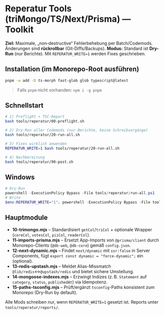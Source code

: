 # Reperatur Tools (triMongo/TS/Next/Prisma) — Toolkit

**Ziel:** Maximale, „non‑destructive“ Fehlerbehebung per Batch/Codemods. Änderungen sind **rückrollbar** (Git-Diffs/Backups).
**Modus:** Standard ist **Dry-Run** (nur Berichte). Mit `REPERATUR_WRITE=1` werden Fixes geschrieben.

## Installation (im Monorepo-Root ausführen)
```bash
pnpm -w add -D ts-morph fast-glob glob typescript@latest
```
> Falls `pnpm` nicht vorhanden: `npm i -g pnpm`

## Schnellstart
```bash
# 1) Preflight + TSC-Report
bash tools/reperatur/00-preflight.sh

# 2) Dry-Run aller Codemods (nur Berichte, keine Schreibvorgänge)
bash tools/reperatur/20-run-all.sh

# 3) Fixes wirklich anwenden
REPERATUR_WRITE=1 bash tools/reperatur/20-run-all.sh

# 4) Nachbereitung
bash tools/reperatur/90-post.sh
```

## Windows
```powershell
# Dry-Run
powershell -ExecutionPolicy Bypass -File tools/reperatur/run-all.ps1
# Write
$env:REPERATUR_WRITE="1"; powershell -ExecutionPolicy Bypass -File tools/reperatur/run-all.ps1
```

## Hauptmodule
- **10-trimongo.mjs** – Standardisiert `getCol`/`triCol` + optionale Wrapper (`coreCol`, `votesCol`, `piiCol`, `readerCol`).
- **11-imports-prisma.mjs** – Ersetzt App-Imports von `@prisma/client` durch Monorepo-Clients (`@db-web`, `@db-core`) gemäß `config.json`.
- **12-next-dynamic.mjs** – Findet `next/dynamic` mit `ssr:false` in Server Components, fügt `export const dynamic = "force-dynamic";` ein (optional).
- **13-redis-upstash.mjs** – Meldet Alias-Missmatch `@lib/redis`↔`@upstash/redis` und bietet sichere Umstellung.
- **14-mongoose-indexes.mjs** – Erzwingt Indizes (z. B. `Statement` auf `category`, `status`, `publishedAt`) via Idempotenz.
- **15-paths-tsconfig.mjs** – Prüft/ergänzt `tsconfig`-Paths konsistent zum Monorepo (Dry-Run by default).

Alle Mods schreiben nur, wenn `REPERATUR_WRITE=1` gesetzt ist. Reports unter `tools/reperatur/reports/`.
